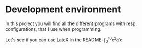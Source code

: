 # Development environment

In this project you will find all the different programs with resp. configurations, that I use
when programming.

Let's see if you can use LateX in the README:
  $\int_0^10 x^2dx$
